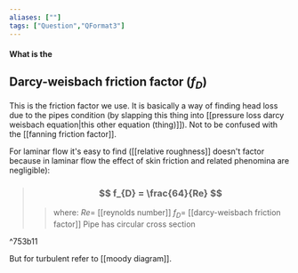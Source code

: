 ```yaml
---
aliases: [""]
tags: ["Question","QFormat3"]
---
```


#### What is the
## Darcy-weisbach friction factor ($f_{D}$)
This is the friction factor we use. It is basically a way of finding head loss due to the pipes condition (by slapping this thing into [[pressure loss darcy weisbach equation|this other equation (thing)]]). Not to be confused with the [[fanning friction factor]].

For laminar flow it's easy to find ([[relative roughness]] doesn't factor because in laminar flow the effect of skin friction and related phenomina are negligible):

> ### $$ f_{D} = \frac{64}{Re} $$ 
>> where:
>> $Re=$ [[reynolds number]] 
>> $f_{D}=$ [[darcy-weisbach friction factor]]
>> Pipe has circular cross section

^753b11

But for turbulent refer to [[moody diagram]].